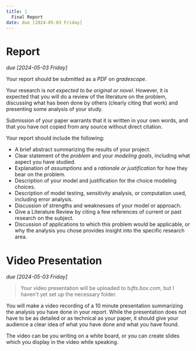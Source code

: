 ```yaml
---
title: |
  Final Report
date: due [2024-05-03 Friday]
---
```


# Report

*due [2024-05-03 Friday]*

Your report should be submitted as a *PDF* on *gradescope*.

Your research is *not expected to be original or novel*. However, it
is expected that you will do a review of the literature on the
problem, discussing what has been done by others (clearly citing that
work) and presenting some analysis of your study.

Submission of your paper warrants that it is written in your own
words, and that you have not copied from any source without direct
citation.

Your report should include the following:

-  A brief abstract summarizing the results of your project.
-  Clear statement of the *problem* and your *modeling goals*,
   including what aspect you have studied.
-  Explanation of *assumptions* and a *rationale or justification* for
   how they bear on the problem.
-  Description of your model and justification for the choice modeling
   choices.
-  Description of model testing, sensitivity analysis, or computation
   used, including error analysis.
-  Discussion of strengths and weaknesses of your model or approach.
-  Give a Literature Review by citing a few references of current or
   past research on the subject.
-  Discussion of applications to which this problem would be
   applicable, or why the analysis you chose provides insight into the
   specific research area.

# Video Presentation

*due [2024-05-03 Friday]*

> Your video presentation will be uploaded to *tufts.box.com*, but I
> haven't yet set up the necessary folder.

You will make a video recording of a 10 minute presentation
summarizing the analysis you have done in your report. While the
presentation does not have to be as detailed or as technical as your
paper, it should give your audience a clear idea of what you have done
and what you have found.

The video can be you writing on a white board, or you can create
slides which you display in the video while speaking. 

